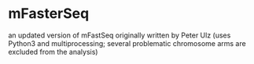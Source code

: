 # mFasterSeq
an updated version of mFastSeq originally written by Peter Ulz (uses Python3 and multiprocessing; several problematic chromosome arms are excluded from the analysis)
